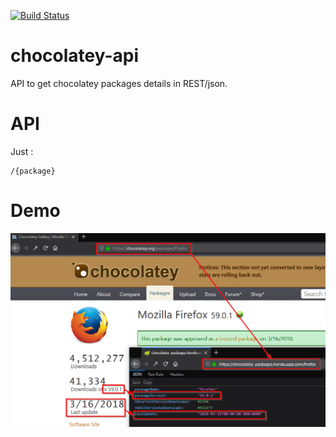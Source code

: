 [![Build Status](https://travis-ci.org/adriens/chocolatey-api.svg?branch=master)](https://travis-ci.org/adriens/chocolatey-api)

# chocolatey-api
API to get chocolatey packages details in REST/json.

# API

Just :

```
/{package}
```

# Demo

![Dummy demo screenshot](DEMO.png "Dummy demo screenshot")

